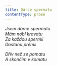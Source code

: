 ```yaml
---
title: Dárce spermatu
contentType: prose
---
```


<section>

_Jsem dárce spermatu  
Mám nóbl kravatu  
Za každou spermii  
Dostanu prémii_

_Dřív než se pomatu  
A skončím v komatu_

</section>
